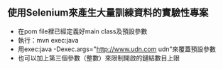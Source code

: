## 使用Selenium來產生大量訓練資料的實驗性專案

* 在pom file裡已經定義好main class及預設參數
* 執行：mvn exec:java
* 用exec:java -Dexec.args="http://www.udn.com udn"來覆蓋預設參數 
* 也可以加上第三個參數（整數）來限制開啟的鏈結數目上限
